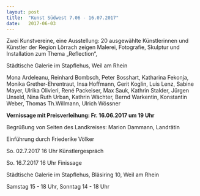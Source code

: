 ```yaml
---
layout: post
title:  "Kunst Südwest 7.06 - 16.07.2017"
date:   2017-06-03
---
```


<p class="intro">
Zwei Kunstvereine, eine Ausstellung: 
20 ausgewählte Künstlerinnen und Künstler der Region Lörrach zeigen Malerei, Fotografie, Skulptur und Installation zum Thema „Reflection“,


Städtische Galerie im Stapflehus, Weil am Rhein
</p>

Mona Ardeleanu, Reinhard Bombsch, Peter Bosshart, Katharina Fekonja, Monika Grether-Ehrentraut, Insa Hoffmann, Gerit Koglin, Luis Lenz, Sabine Mayer, Ulrika Olivieri, René Packeiser, Max Sauk, Kathrin Stalder, Jürgen Unseld, Nina Ruth Urban, Kathrin Wächter, Bernd Warkentin, Konstantin Weber, Thomas Th.Willmann, Ulrich Wössner

 
**Vernissage mit Preisverleihung: Fr. 16.06.2017 um 19 Uhr**

Begrüßung von Seiten des Landkreises: Marion Dammann, Landrätin

Einführung durch Friederike  Völker

So. 	02.7.2017 16 Uhr 	 Künstlergespräch

So. 	16.7.2017 16 Uhr 	 Finissage


Städtische Galerie im Stapflehus, Bläsiring 10, Weil am Rhein

Samstag 15 - 18 Uhr, Sonntag 14 - 18 Uhr
		
		
		




